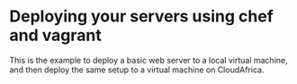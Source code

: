 Deploying your servers using chef and vagrant 
====

This is the example to deploy a basic web server to a local virtual machine, and then deploy the same setup to a virtual machine on CloudAfrica.